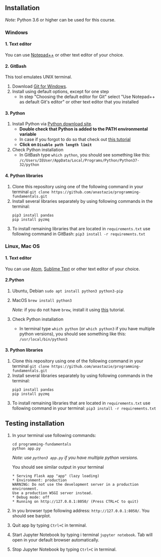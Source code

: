 ## Installation

*Note:* Python 3.6 or higher can be used for this course.

### Windows

#### 1. Text editor
You can use [Notepad++](https://notepad-plus-plus.org/download/v7.5.8.html) or other text editor of your choice.

#### 2. GitBash

This tool emulates UNIX terminal.
1. Download [Git for Windows](https://gitforwindows.org).
2. Install using default options, except for one step
    - In step  "Choosing the default editor for Git" select "Use Notepad++ as default Git's editor" or other text editor that you installed

#### 3. Python

1. Install Python via [Python download site](https://www.python.org/downloads/).
    - **Double check that Python is added to the PATH environmental variable**
    - In case if you forgot to do so that check out [this tutorial](https://anthonydebarros.com/2018/06/21/setting-up-python-in-windows-10/)
    - **Click on `Disable path length limit`**
2. Check Python installation
    - In GitBash type `which python`, you should see something like this:
    `/c/Users/IEUser/AppData/Local/Programs/Python/Python37-32/python`

#### 4. Python libraries
1. Clone this repository using one of the following command in your terminal `git clone https://github.com/anastazie/programming-fundamentals.git`
1. Install several libraries separately by using following commands in the terminal: 
    ```
    pip3 install pandas
    pip install pyzmq
    ```
1. To install remaining libraries that are located in `requirements.txt` use following command in GitBash: `pip3 install -r requirements.txt`

### Linux, Mac OS

#### 1. Text editor
You can use [Atom](https://atom.io), [Sublime Text](http://www.sublimetext.com) or other text editor of your choice.

#### 2.Python
1. Ubuntu, Debian
    `sudo apt install python3 python3-pip`
1. MacOS
    `brew install python3`
    
    *Note:* if you do not have `brew`, install it using [this](https://brew.sh/) tutorial.
1. Check Python installation
    - In terminal type `which python` (or `which python3` if you have multiple python versions), you should see something like this:
    `/usr/local/bin/python3`

#### 3. Python libraries

1. Clone this repository using one of the following command in your terminal `git clone https://github.com/anastazie/programming-fundamentals.git`
1. Install several libraries separately by using following commands in the terminal: 
    ```
    pip3 install pandas
    pip install pyzmq
    ```
1. To install remaining libraries that are located in `requirements.txt` use following command in your terminal: `pip3 install -r requirements.txt`



## Testing installation

1. In your terminal use following commands:
    ```
    cd programming-fundamentals
    python app.py
    ```
    *Note: use `python3 app.py` if you have multiple python versions.*
    
    You should see similar output in your terminal
    ```
   * Serving Flask app "app" (lazy loading)
   * Environment: production
   WARNING: Do not use the development server in a production environment.
   Use a production WSGI server instead.
   * Debug mode: off
   * Running on http://127.0.0.1:8050/ (Press CTRL+C to quit)
    ```
1. In you browser type following address: `http://127.0.0.1:8050/`. You should see barplot.
1. Quit app by typing `Ctrl+C` in terminal. 
1. Start Jupyter Notebook by typing i terminal `jupyter notebook`. Tab will open in your default browser automatically.
1. Stop Jupyter Notebook by typing `Ctrl+C` in terminal.

